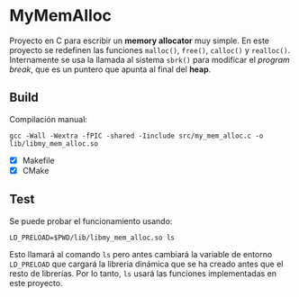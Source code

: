# MyMemAlloc

Proyecto en C para escribir un __memory allocator__ muy simple. En este proyecto se redefinen las funciones `malloc()`, `free()`, `calloc()` y `realloc()`. Internamente se usa la llamada al sistema `sbrk()` para modificar el _program break_, que es un puntero que apunta al final del __heap__.

## Build
Compilación manual:
```
gcc -Wall -Wextra -fPIC -shared -Iinclude src/my_mem_alloc.c -o lib/libmy_mem_alloc.so
```
- [x] Makefile
- [x] CMake

## Test
Se puede probar el funcionamiento usando:
 ```
 LD_PRELOAD=$PWD/lib/libmy_mem_alloc.so ls
 ```
Esto llamará al comando `ls` pero antes cambiará la variable de entorno `LD_PRELOAD` que cargará la libreria dinámica que se ha creado antes que el resto de librerías. Por lo tanto, `ls` usará las funciones implementadas en este proyecto.